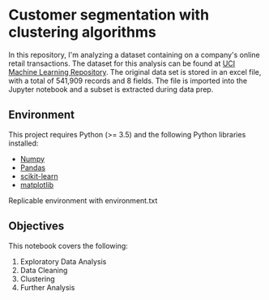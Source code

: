 # Customer segmentation with clustering algorithms
In this repository, I'm analyzing a dataset containing on a company's online retail transactions. The dataset for this analysis can be found at [UCI Machine Learning Repository](http://archive.ics.uci.edu/ml/datasets/online+retail). The original data set is stored in an excel file, with a total of 541,909 records and 8 fields. The file is imported into the Jupyter notebook and a subset is extracted during data prep. 

## Environment
This project requires Python (>= 3.5) and the following Python libraries installed: 
- [Numpy](https://pypi.org/project/numpy/) 
- [Pandas](https://pandas.pydata.org/getpandas.html)
- [scikit-learn](https://scikit-learn.org/stable/install.html)
- [matplotlib](https://matplotlib.org/)

Replicable environment with environment.txt

## Objectives
This notebook covers the following: 
1. Exploratory Data Analysis
2. Data Cleaning
3. Clustering
4. Further Analysis



